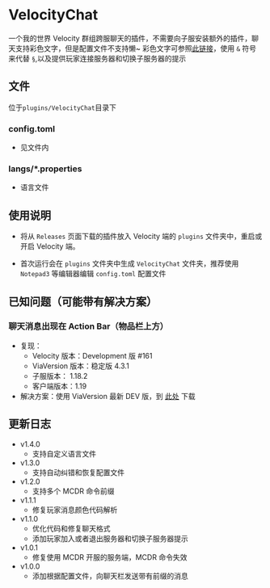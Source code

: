 # VelocityChat

一个我的世界 Velocity 群组跨服聊天的插件，不需要向子服安装额外的插件，聊天支持彩色文字，但是配置文件不支持懒~
彩色文字可参照[此链接](https://wiki.biligame.com/mc/%E6%A0%BC%E5%BC%8F%E5%8C%96%E4%BB%A3%E7%A0%81)，使用 `&`
符号来代替 `§`,以及提供玩家连接服务器和切换子服务器的提示

## 文件

位于`plugins/VelocityChat`目录下

### config.toml

- 见文件内

### langs/*.properties

- 语言文件

## 使用说明

- 将从 `Releases` 页面下载的插件放入 Velocity 端的 `plugins` 文件夹中，重启或开启 Velocity 端。

- 首次运行会在 `plugins` 文件夹中生成 `VelocityChat` 文件夹，推荐使用 `Notepad3` 等编辑器编辑 `config.toml` 配置文件

## 已知问题（可能带有解决方案）

### 聊天消息出现在 Action Bar（物品栏上方）

- 复现：
    - Velocity 版本：Development 版 #161
    - ViaVersion 版本：稳定版 4.3.1
    - 子服版本： 1.18.2
    - 客户端版本：1.19
- 解决方案：使用 ViaVersion 最新 DEV 版，到 [此处](https://ci.viaversion.com/job/ViaVersion-DEV/) 下载

## 更新日志

- v1.4.0
    - 支持自定义语言文件
- v1.3.0
    - 支持自动纠错和恢复配置文件
- v1.2.0
    - 支持多个 MCDR 命令前缀
- v1.1.1
    - 修复玩家消息颜色代码解析
- v1.1.0
    - 优化代码和修复聊天格式
    - 添加玩家加入或者退出服务器和切换子服务器提示
- v1.0.1
    - 修复使用 MCDR 开服的服务端，MCDR 命令失效
- v1.0.0
    - 添加根据配置文件，向聊天栏发送带有前缀的消息
